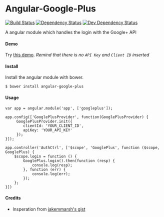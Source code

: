 Angular-Google-Plus
==================

[![Build Status](https://travis-ci.org/mrzmyr/angular-google-plus.png)](https://travis-ci.org/mrzmyr/angular-google-plus) 
[![Dependency Status](https://david-dm.org/mrzmyr/angular-google-plus.png)](https://david-dm.org/mrzmyr/angular-google-plus) 
[![Dev Dependency Status](https://david-dm.org/mrzmyr/angular-google-plus/dev-status.png)](https://david-dm.org/mrzmyr/angular-google-plus#info=devDependencies&view=table) 

A angular module which handles the login with the Google+ API

#### Demo

Try [this demo](http://plnkr.co/edit/jvHVtNedJoPcqRKg8OLz?p=preview). _Remind that there is no `API Key` and `Client ID` inserted_


#### Install

Install the angular module with bower.

```
$ bower install angular-google-plus
```

#### Usage

```
var app = angular.module('app', ['googleplus']);

app.config(['GooglePlusProvider', function(GooglePlusProvider) {
     GooglePlusProvider.init({
        clientId: 'YOUR_CLIENT_ID',
        apiKey: 'YOUR_API_KEY'
     });
}]);

app.controller('AuthCtrl', ['$scope', 'GooglePlus', function ($scope, GooglePlus) {
    $scope.login = function () {
        GooglePlus.login().then(function (resp) {
            console.log(resp);
        }, function (err) {
            console.log(err);
        });
    };
}])
```

#### Credits

- Insperation from [jakemmarsh's gist](https://gist.github.com/jakemmarsh/5809963)
